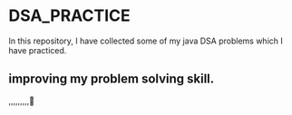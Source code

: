 # DSA_PRACTICE

In this repository, I have collected some of my java DSA problems which I have practiced.


## improving my problem solving skill.
,,,,,,,,,🙂
